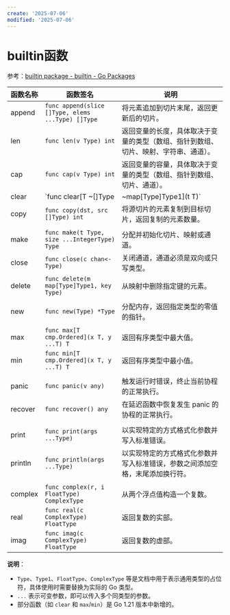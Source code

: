```yaml
---
create: '2025-07-06'
modified: '2025-07-06'
---
```


# builtin函数

参考：[builtin package - builtin - Go Packages](https://pkg.go.dev/builtin#pkg-functions)

| 函数名称 | 函数签名                                          | 说明                                                         |
| -------- | ------------------------------------------------- | ------------------------------------------------------------ |
| append   | `func append(slice []Type, elems ...Type) []Type` | 将元素追加到切片末尾，返回更新后的切片。                     |
| len      | `func len(v Type) int`                            | 返回变量的长度，具体取决于变量的类型（数组、指针到数组、切片、映射、字符串、通道）。 |
| cap      | `func cap(v Type) int`                            | 返回变量的容量，具体取决于变量的类型（数组、指针到数组、切片、通道）。 |
| clear    | `func clear[T ~[]Type | ~map[Type]Type1](t T)`    | 清空切片或映射的内容。                                       |
| copy     | `func copy(dst, src []Type) int`                  | 将源切片的元素复制到目标切片，返回复制的元素数量。           |
|          |                                                   |                                                              |
| make     | `func make(t Type, size ...IntegerType) Type`     | 分配并初始化切片、映射或通道。                               |
| close    | `func close(c chan<- Type)`                       | 关闭通道，通道必须是双向或只写类型。                         |
| delete   | `func delete(m map[Type]Type1, key Type)`         | 从映射中删除指定键的元素。                                   |
|          |                                                   |                                                              |
| new      | `func new(Type) *Type`                            | 分配内存，返回指定类型的零值的指针。                         |
|          |                                                   |                                                              |
| max      | `func max[T cmp.Ordered](x T, y ...T) T`          | 返回有序类型中最大值。                                       |
| min      | `func min[T cmp.Ordered](x T, y ...T) T`          | 返回有序类型中最小值。                                       |
|          |                                                   |                                                              |
| panic    | `func panic(v any)`                               | 触发运行时错误，终止当前协程的正常执行。                     |
| recover  | `func recover() any`                              | 在延迟函数中恢复发生 panic 的协程的正常执行。                |
|          |                                                   |                                                              |
| print    | `func print(args ...Type)`                        | 以实现特定的方式格式化参数并写入标准错误。                   |
| println  | `func println(args ...Type)`                      | 以实现特定的方式格式化参数并写入标准错误，参数之间添加空格，末尾添加换行符。 |
|          |                                                   |                                                              |
| complex  | `func complex(r, i FloatType) ComplexType`        | 从两个浮点值构造一个复数。                                   |
| real     | `func real(c ComplexType) FloatType`              | 返回复数的实部。                                             |
| imag     | `func imag(c ComplexType) FloatType`              | 返回复数的虚部。                                             |

**说明**：  

- `Type`、`Type1`、`FloatType`、`ComplexType` 等是文档中用于表示通用类型的占位符，具体使用时需要替换为实际的 Go 类型。  
- `...` 表示可变参数，即可以传入多个同类型的参数。  
- 部分函数（如 `clear` 和 `max`/`min`）是 Go 1.21 版本中新增的。